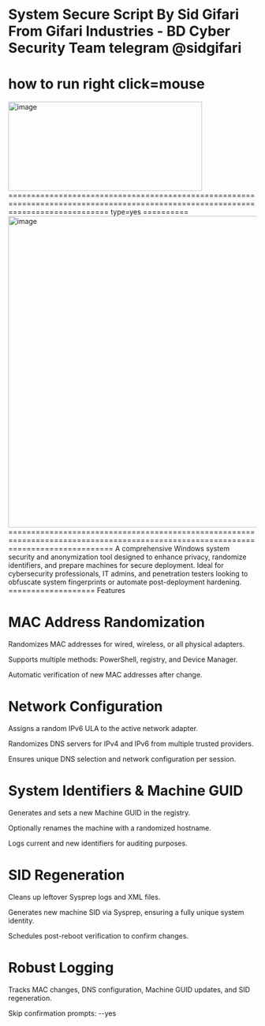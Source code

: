 System Secure Script By Sid Gifari
From Gifari Industries - BD Cyber Security Team 
telegram
@sidgifari
================================================================
how to run
right click=mouse
================================================================
<img width="393" height="181" alt="image" src="https://github.com/user-attachments/assets/c8339464-e1fe-41f8-b873-5b442692837f" />
==================================================================================================================================
type=yes
==========
<img width="1077" height="632" alt="image" src="https://github.com/user-attachments/assets/1225ae69-009f-444e-98d6-d1a520c7e29a" />
===================================================================================================================================
A comprehensive Windows system security and anonymization tool designed to enhance privacy, randomize identifiers, and prepare machines for secure deployment. Ideal for cybersecurity professionals, IT admins, and penetration testers looking to obfuscate system fingerprints or automate post-deployment hardening.
===================
Features

MAC Address Randomization
=========================
Randomizes MAC addresses for wired, wireless, or all physical adapters.

Supports multiple methods: PowerShell, registry, and Device Manager.

Automatic verification of new MAC addresses after change.

Network Configuration
======================
Assigns a random IPv6 ULA to the active network adapter.

Randomizes DNS servers for IPv4 and IPv6 from multiple trusted providers.

Ensures unique DNS selection and network configuration per session.

System Identifiers & Machine GUID
================================
Generates and sets a new Machine GUID in the registry.

Optionally renames the machine with a randomized hostname.

Logs current and new identifiers for auditing purposes.

SID Regeneration
================
Cleans up leftover Sysprep logs and XML files.

Generates new machine SID via Sysprep, ensuring a fully unique system identity.

Schedules post-reboot verification to confirm changes.

Robust Logging
===============
Tracks MAC changes, DNS configuration, Machine GUID updates, and SID regeneration.


Skip confirmation prompts: --yes
